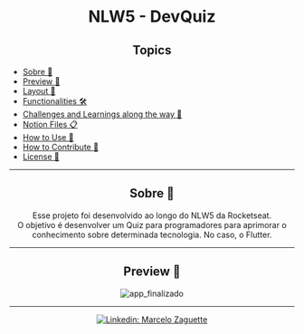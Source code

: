 <h1 align="center">NLW5 - DevQuiz</h1>

<h2 align="center">Topics</h2>

<p>
   
   - [Sobre 📖](#sobre-)
   - [Preview 📱](#preview-)
   - [Layout 🎨](#layout-)
   - [Functionalities 🛠️](#functionalities-%EF%B8%8F)
   - [Challenges and Learnings along the way 🤯](#challenges-and-learnings-along-the-way-)
   - [Notion Files 📋](#notion-files-)
   - [How to Use 🤔](#how-to-use-)
   - [How to Contribute 💪](#how-to-contribute-)
   - [License 📝](#license-)

</p>

---

<h2 align="center">Sobre 📖</h2>

<p align="center">
    Esse projeto foi desenvolvido ao longo do NLW5 da Rocketseat. <br>
    O objetivo é desenvolver um Quiz para programadores para aprimorar o conhecimento sobre determinada tecnologia. No caso, o Flutter. <br>
</p>

---

<h2 align="center">Preview 📱</h2>

   <div align="center">

   ![app_finalizado](https://user-images.githubusercontent.com/41178325/116305970-de28da00-a77a-11eb-9ab1-a4917bce1d5e.gif)
   
   </div>


---

<div align = "center">
   <a href="https://www.linkedin.com/in/marcelozaguettejunior/"><img src="https://img.shields.io/badge/-Marcelo%20Zaguette%20Junior-292929?style=flat-square&logo=Linkedin&logoColor=white&link=https://www.linkedin.com/in/marcelozaguettejunior/" alt="Linkedin: Marcelo Zaguette"></a>
</div>
